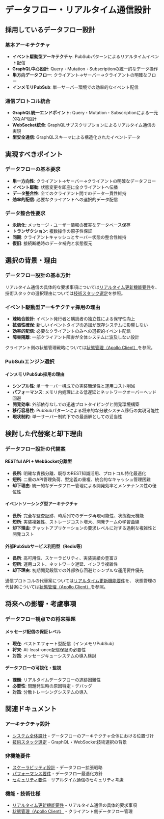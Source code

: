 # データフロー・リアルタイム通信設計

## 採用しているデータフロー設計

### 基本アーキテクチャ
- **イベント駆動型アーキテクチャ**: PubSubパターンによるリアルタイムイベント配信
- **GraphQL中心設計**: Query・Mutation・Subscriptionの統一的なデータ操作
- **単方向データフロー**: クライアント→サーバー→クライアントの明確なフロー
- **インメモリPubSub**: 単一サーバー環境での効率的なイベント配信

### 通信プロトコル統合
- **GraphQL統一エンドポイント**: Query・Mutation・Subscriptionによる一元的なAPI設計
- **WebSocket統合**: GraphQLサブスクリプションによるリアルタイム通信の実現
- **型安全通信**: GraphQLスキーマによる構造化されたイベントデータ

## 実現すべきポイント

### データフローの基本要求
- **単一方向性**: クライアント→サーバー→クライアントの明確なデータフロー
- **イベント駆動**: 状態変更を即座に全クライアントへ伝播
- **データ整合性**: 全てのクライアント間でのデータ一貫性維持
- **効率的配信**: 必要なクライアントへの選択的データ配信

### データ整合性要求
- **永続化**: メッセージ・ユーザー情報の確実なデータベース保存
- **トランザクション**: 複数操作の原子性保証
- **同期**: クライアントキャッシュとサーバー状態の整合性維持
- **復旧**: 接続断絶時のデータ補完と状態復元

## 選択の背景・理由

### データフロー設計の基本方針

リアルタイム通信の具体的な要求事項については[リアルタイム更新機能要件](../requirements/functional/real-time-updates.md)を、
技術スタックの選択理由については[技術スタック選定](./tech-stack.md)を参照。

### イベント駆動型アーキテクチャ採用の理由

- **疎結合設計**: イベント発行者と購読者の独立性による保守性向上
- **拡張性確保**: 新しいイベントタイプの追加が既存システムに影響しない
- **効率的配信**: 必要なクライアントのみへの選択的イベント配信
- **障害隔離**: 一部クライアント障害が全体システムに波及しない設計

クライアント側の状態管理戦略については[状態管理（Apollo Client）](../frontend/state-management.md)を参照。

### PubSubエンジン選択

#### インメモリPubSub採用の理由
- **シンプル性**: 単一サーバー構成での実装簡潔性と運用コスト削減
- **パフォーマンス**: メモリ内処理による低遅延とネットワークオーバーヘッド回避
- **開発効率**: 外部依存なしでの迅速プロトタイピングと開発環境構築
- **移行容易性**: PubSubパターンによる将来的な分散システム移行の実現可能性
- **現状制約**: 単一サーバー制約下での最適解としての妥当性

## 検討した代替案と却下理由

### データフロー設計の代替案

#### RESTful API + WebSocket分離型
- **長所**: 明確な責務分離、既存のREST知識活用、プロトコル特化最適化
- **短所**: 二重のAPI管理負荷、型定義の重複、統合的なキャッシュ管理困難
- **却下理由**: 統一的なデータフロー管理による開発効率とメンテナンス性の優位性

#### イベントソーシング型アーキテクチャ
- **長所**: 完全な監査証跡、時系列でのデータ再現可能性、状態復元機能
- **短所**: 実装複雑性、ストレージコスト増大、開発チームの学習曲線
- **却下理由**: チャットアプリケーションの要求レベルに対する過剰な複雑性と開発コスト

#### 外部PubSubサービス利用型（Redis等）
- **長所**: 高可用性、スケーラビリティ、実装実績の豊富さ
- **短所**: 運用コスト、ネットワーク遅延、インフラ複雑性
- **却下理由**: 初期開発段階での外部依存回避とシンプルな運用要件優先

通信プロトコルの代替案については[リアルタイム更新機能要件](../requirements/functional/real-time-updates.md)を、
状態管理の代替案については[状態管理（Apollo Client）](../frontend/state-management.md)を参照。

## 将来への影響・考慮事項

### データフロー観点での将来課題

#### メッセージ配信の保証レベル
- **現在**: ベストエフォート型配信（インメモリPubSub）
- **将来**: At-least-once配信保証の必要性
- **対策**: メッセージキューシステムの導入検討

#### データフローの可視化・監視
- **課題**: リアルタイムデータフローの追跡困難性
- **必要性**: 問題発生時の原因特定・デバッグ
- **対策**: 分散トレーシングシステムの導入

## 関連ドキュメント

### アーキテクチャ設計
- [システム全体設計](./overview.md) - データフローのアーキテクチャ全体における位置づけ
- [技術スタック選定](./tech-stack.md) - GraphQL・WebSocket技術選択の背景

### 非機能要件
- [スケーラビリティ設計](../requirements/non-functional/scalability.md) - データフロー拡張戦略
- [パフォーマンス要件](../requirements/non-functional/performance.md) - データフロー最適化方針
- [セキュリティ要件](../requirements/non-functional/security.md) - リアルタイム通信のセキュリティ考慮

### 機能・技術仕様
- [リアルタイム更新機能要件](../requirements/functional/real-time-updates.md) - リアルタイム通信の具体的要求事項
- [状態管理（Apollo Client）](../frontend/state-management.md) - クライアント側データフロー管理